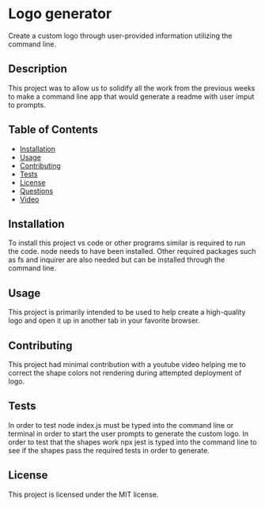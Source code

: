 # Logo generator
Create a custom logo through user-provided information utilizing the command line.

## Description
This project was to allow us to solidify all the work from the previous weeks to make a command line app that would generate a readme with user imput to prompts.

## Table of Contents
- [Installation](#installation)
- [Usage](#usage)
- [Contributing](#contributing)
- [Tests](#tests)
- [License](#license)
- [Questions](#questions)
- [Video](Video)

## Installation
To install this project vs code or other programs similar is required to run the code. node needs to have been installed. Other required packages such as fs and inquirer are also needed but can be installed through the command line.

## Usage
This project is primarily intended to be used to help create a high-quality logo and open it up in another tab in your favorite browser.

## Contributing
This project had minimal contribution with a youtube video helping me to correct the shape colors not rendering during attempted deployment of logo.

## Tests
In order to test node index.js must be typed into the command line or terminal in order to start the user prompts to generate the custom logo. In order to test that the shapes work npx jest is typed into the command line to see if the shapes pass the required tests in order to generate.

## License
This project is licensed under the MIT license.
